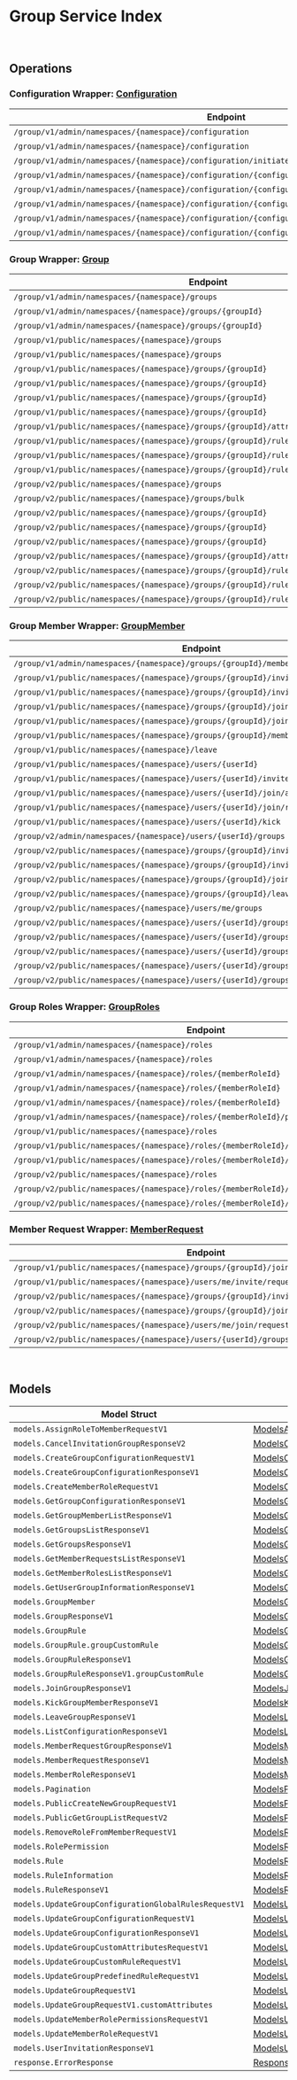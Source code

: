 # Group Service Index

&nbsp;

## Operations

### Configuration Wrapper:  [Configuration](../../services-api/pkg/service/group/configuration.go)
| Endpoint | Method | ID | Class | Wrapper | Example |
|---|---|---|---|---|---|
| `/group/v1/admin/namespaces/{namespace}/configuration` | GET | ListGroupConfigurationAdminV1Short | [ListGroupConfigurationAdminV1Short](../../group-sdk/pkg/groupclient/configuration/configuration_client.go) | [ListGroupConfigurationAdminV1Short](../../services-api/pkg/service/group/configuration.go) | [ListGroupConfigurationAdminV1Short](../../samples/cli/cmd/group/configuration/listGroupConfigurationAdminV1.go) |
| `/group/v1/admin/namespaces/{namespace}/configuration` | POST | CreateGroupConfigurationAdminV1Short | [CreateGroupConfigurationAdminV1Short](../../group-sdk/pkg/groupclient/configuration/configuration_client.go) | [CreateGroupConfigurationAdminV1Short](../../services-api/pkg/service/group/configuration.go) | [CreateGroupConfigurationAdminV1Short](../../samples/cli/cmd/group/configuration/createGroupConfigurationAdminV1.go) |
| `/group/v1/admin/namespaces/{namespace}/configuration/initiate` | POST | InitiateGroupConfigurationAdminV1Short | [InitiateGroupConfigurationAdminV1Short](../../group-sdk/pkg/groupclient/configuration/configuration_client.go) | [InitiateGroupConfigurationAdminV1Short](../../services-api/pkg/service/group/configuration.go) | [InitiateGroupConfigurationAdminV1Short](../../samples/cli/cmd/group/configuration/initiateGroupConfigurationAdminV1.go) |
| `/group/v1/admin/namespaces/{namespace}/configuration/{configurationCode}` | GET | GetGroupConfigurationAdminV1Short | [GetGroupConfigurationAdminV1Short](../../group-sdk/pkg/groupclient/configuration/configuration_client.go) | [GetGroupConfigurationAdminV1Short](../../services-api/pkg/service/group/configuration.go) | [GetGroupConfigurationAdminV1Short](../../samples/cli/cmd/group/configuration/getGroupConfigurationAdminV1.go) |
| `/group/v1/admin/namespaces/{namespace}/configuration/{configurationCode}` | DELETE | DeleteGroupConfigurationV1Short | [DeleteGroupConfigurationV1Short](../../group-sdk/pkg/groupclient/configuration/configuration_client.go) | [DeleteGroupConfigurationV1Short](../../services-api/pkg/service/group/configuration.go) | [DeleteGroupConfigurationV1Short](../../samples/cli/cmd/group/configuration/deleteGroupConfigurationV1.go) |
| `/group/v1/admin/namespaces/{namespace}/configuration/{configurationCode}` | PATCH | UpdateGroupConfigurationAdminV1Short | [UpdateGroupConfigurationAdminV1Short](../../group-sdk/pkg/groupclient/configuration/configuration_client.go) | [UpdateGroupConfigurationAdminV1Short](../../services-api/pkg/service/group/configuration.go) | [UpdateGroupConfigurationAdminV1Short](../../samples/cli/cmd/group/configuration/updateGroupConfigurationAdminV1.go) |
| `/group/v1/admin/namespaces/{namespace}/configuration/{configurationCode}/rules/{allowedAction}` | PUT | UpdateGroupConfigurationGlobalRuleAdminV1Short | [UpdateGroupConfigurationGlobalRuleAdminV1Short](../../group-sdk/pkg/groupclient/configuration/configuration_client.go) | [UpdateGroupConfigurationGlobalRuleAdminV1Short](../../services-api/pkg/service/group/configuration.go) | [UpdateGroupConfigurationGlobalRuleAdminV1Short](../../samples/cli/cmd/group/configuration/updateGroupConfigurationGlobalRuleAdminV1.go) |
| `/group/v1/admin/namespaces/{namespace}/configuration/{configurationCode}/rules/{allowedAction}` | DELETE | DeleteGroupConfigurationGlobalRuleAdminV1Short | [DeleteGroupConfigurationGlobalRuleAdminV1Short](../../group-sdk/pkg/groupclient/configuration/configuration_client.go) | [DeleteGroupConfigurationGlobalRuleAdminV1Short](../../services-api/pkg/service/group/configuration.go) | [DeleteGroupConfigurationGlobalRuleAdminV1Short](../../samples/cli/cmd/group/configuration/deleteGroupConfigurationGlobalRuleAdminV1.go) |

### Group Wrapper:  [Group](../../services-api/pkg/service/group/group.go)
| Endpoint | Method | ID | Class | Wrapper | Example |
|---|---|---|---|---|---|
| `/group/v1/admin/namespaces/{namespace}/groups` | GET | GetGroupListAdminV1Short | [GetGroupListAdminV1Short](../../group-sdk/pkg/groupclient/group/group_client.go) | [GetGroupListAdminV1Short](../../services-api/pkg/service/group/group.go) | [GetGroupListAdminV1Short](../../samples/cli/cmd/group/group/getGroupListAdminV1.go) |
| `/group/v1/admin/namespaces/{namespace}/groups/{groupId}` | GET | GetSingleGroupAdminV1Short | [GetSingleGroupAdminV1Short](../../group-sdk/pkg/groupclient/group/group_client.go) | [GetSingleGroupAdminV1Short](../../services-api/pkg/service/group/group.go) | [GetSingleGroupAdminV1Short](../../samples/cli/cmd/group/group/getSingleGroupAdminV1.go) |
| `/group/v1/admin/namespaces/{namespace}/groups/{groupId}` | DELETE | DeleteGroupAdminV1Short | [DeleteGroupAdminV1Short](../../group-sdk/pkg/groupclient/group/group_client.go) | [DeleteGroupAdminV1Short](../../services-api/pkg/service/group/group.go) | [DeleteGroupAdminV1Short](../../samples/cli/cmd/group/group/deleteGroupAdminV1.go) |
| `/group/v1/public/namespaces/{namespace}/groups` | GET | GetGroupListPublicV1Short | [GetGroupListPublicV1Short](../../group-sdk/pkg/groupclient/group/group_client.go) | [GetGroupListPublicV1Short](../../services-api/pkg/service/group/group.go) | [GetGroupListPublicV1Short](../../samples/cli/cmd/group/group/getGroupListPublicV1.go) |
| `/group/v1/public/namespaces/{namespace}/groups` | POST | CreateNewGroupPublicV1Short | [CreateNewGroupPublicV1Short](../../group-sdk/pkg/groupclient/group/group_client.go) | [CreateNewGroupPublicV1Short](../../services-api/pkg/service/group/group.go) | [CreateNewGroupPublicV1Short](../../samples/cli/cmd/group/group/createNewGroupPublicV1.go) |
| `/group/v1/public/namespaces/{namespace}/groups/{groupId}` | GET | GetSingleGroupPublicV1Short | [GetSingleGroupPublicV1Short](../../group-sdk/pkg/groupclient/group/group_client.go) | [GetSingleGroupPublicV1Short](../../services-api/pkg/service/group/group.go) | [GetSingleGroupPublicV1Short](../../samples/cli/cmd/group/group/getSingleGroupPublicV1.go) |
| `/group/v1/public/namespaces/{namespace}/groups/{groupId}` | PUT | UpdateSingleGroupV1Short | [UpdateSingleGroupV1Short](../../group-sdk/pkg/groupclient/group/group_client.go) | [UpdateSingleGroupV1Short](../../services-api/pkg/service/group/group.go) | [UpdateSingleGroupV1Short](../../samples/cli/cmd/group/group/updateSingleGroupV1.go) |
| `/group/v1/public/namespaces/{namespace}/groups/{groupId}` | DELETE | DeleteGroupPublicV1Short | [DeleteGroupPublicV1Short](../../group-sdk/pkg/groupclient/group/group_client.go) | [DeleteGroupPublicV1Short](../../services-api/pkg/service/group/group.go) | [DeleteGroupPublicV1Short](../../samples/cli/cmd/group/group/deleteGroupPublicV1.go) |
| `/group/v1/public/namespaces/{namespace}/groups/{groupId}` | PATCH | UpdatePatchSingleGroupPublicV1Short | [UpdatePatchSingleGroupPublicV1Short](../../group-sdk/pkg/groupclient/group/group_client.go) | [UpdatePatchSingleGroupPublicV1Short](../../services-api/pkg/service/group/group.go) | [UpdatePatchSingleGroupPublicV1Short](../../samples/cli/cmd/group/group/updatePatchSingleGroupPublicV1.go) |
| `/group/v1/public/namespaces/{namespace}/groups/{groupId}/attributes/custom` | PUT | UpdateGroupCustomAttributesPublicV1Short | [UpdateGroupCustomAttributesPublicV1Short](../../group-sdk/pkg/groupclient/group/group_client.go) | [UpdateGroupCustomAttributesPublicV1Short](../../services-api/pkg/service/group/group.go) | [UpdateGroupCustomAttributesPublicV1Short](../../samples/cli/cmd/group/group/updateGroupCustomAttributesPublicV1.go) |
| `/group/v1/public/namespaces/{namespace}/groups/{groupId}/rules/custom` | PUT | UpdateGroupCustomRulePublicV1Short | [UpdateGroupCustomRulePublicV1Short](../../group-sdk/pkg/groupclient/group/group_client.go) | [UpdateGroupCustomRulePublicV1Short](../../services-api/pkg/service/group/group.go) | [UpdateGroupCustomRulePublicV1Short](../../samples/cli/cmd/group/group/updateGroupCustomRulePublicV1.go) |
| `/group/v1/public/namespaces/{namespace}/groups/{groupId}/rules/defined/{allowedAction}` | PUT | UpdateGroupPredefinedRulePublicV1Short | [UpdateGroupPredefinedRulePublicV1Short](../../group-sdk/pkg/groupclient/group/group_client.go) | [UpdateGroupPredefinedRulePublicV1Short](../../services-api/pkg/service/group/group.go) | [UpdateGroupPredefinedRulePublicV1Short](../../samples/cli/cmd/group/group/updateGroupPredefinedRulePublicV1.go) |
| `/group/v1/public/namespaces/{namespace}/groups/{groupId}/rules/defined/{allowedAction}` | DELETE | DeleteGroupPredefinedRulePublicV1Short | [DeleteGroupPredefinedRulePublicV1Short](../../group-sdk/pkg/groupclient/group/group_client.go) | [DeleteGroupPredefinedRulePublicV1Short](../../services-api/pkg/service/group/group.go) | [DeleteGroupPredefinedRulePublicV1Short](../../samples/cli/cmd/group/group/deleteGroupPredefinedRulePublicV1.go) |
| `/group/v2/public/namespaces/{namespace}/groups` | POST | CreateNewGroupPublicV2Short | [CreateNewGroupPublicV2Short](../../group-sdk/pkg/groupclient/group/group_client.go) | [CreateNewGroupPublicV2Short](../../services-api/pkg/service/group/group.go) | [CreateNewGroupPublicV2Short](../../samples/cli/cmd/group/group/createNewGroupPublicV2.go) |
| `/group/v2/public/namespaces/{namespace}/groups/bulk` | POST | GetListGroupByIDsV2Short | [GetListGroupByIDsV2Short](../../group-sdk/pkg/groupclient/group/group_client.go) | [GetListGroupByIDsV2Short](../../services-api/pkg/service/group/group.go) | [GetListGroupByIDsV2Short](../../samples/cli/cmd/group/group/getListGroupByIDsV2.go) |
| `/group/v2/public/namespaces/{namespace}/groups/{groupId}` | PUT | UpdatePutSingleGroupPublicV2Short | [UpdatePutSingleGroupPublicV2Short](../../group-sdk/pkg/groupclient/group/group_client.go) | [UpdatePutSingleGroupPublicV2Short](../../services-api/pkg/service/group/group.go) | [UpdatePutSingleGroupPublicV2Short](../../samples/cli/cmd/group/group/updatePutSingleGroupPublicV2.go) |
| `/group/v2/public/namespaces/{namespace}/groups/{groupId}` | DELETE | DeleteGroupPublicV2Short | [DeleteGroupPublicV2Short](../../group-sdk/pkg/groupclient/group/group_client.go) | [DeleteGroupPublicV2Short](../../services-api/pkg/service/group/group.go) | [DeleteGroupPublicV2Short](../../samples/cli/cmd/group/group/deleteGroupPublicV2.go) |
| `/group/v2/public/namespaces/{namespace}/groups/{groupId}` | PATCH | UpdatePatchSingleGroupPublicV2Short | [UpdatePatchSingleGroupPublicV2Short](../../group-sdk/pkg/groupclient/group/group_client.go) | [UpdatePatchSingleGroupPublicV2Short](../../services-api/pkg/service/group/group.go) | [UpdatePatchSingleGroupPublicV2Short](../../samples/cli/cmd/group/group/updatePatchSingleGroupPublicV2.go) |
| `/group/v2/public/namespaces/{namespace}/groups/{groupId}/attributes/custom` | PUT | UpdateGroupCustomAttributesPublicV2Short | [UpdateGroupCustomAttributesPublicV2Short](../../group-sdk/pkg/groupclient/group/group_client.go) | [UpdateGroupCustomAttributesPublicV2Short](../../services-api/pkg/service/group/group.go) | [UpdateGroupCustomAttributesPublicV2Short](../../samples/cli/cmd/group/group/updateGroupCustomAttributesPublicV2.go) |
| `/group/v2/public/namespaces/{namespace}/groups/{groupId}/rules/custom` | PUT | UpdateGroupCustomRulePublicV2Short | [UpdateGroupCustomRulePublicV2Short](../../group-sdk/pkg/groupclient/group/group_client.go) | [UpdateGroupCustomRulePublicV2Short](../../services-api/pkg/service/group/group.go) | [UpdateGroupCustomRulePublicV2Short](../../samples/cli/cmd/group/group/updateGroupCustomRulePublicV2.go) |
| `/group/v2/public/namespaces/{namespace}/groups/{groupId}/rules/defined/{allowedAction}` | PUT | UpdateGroupPredefinedRulePublicV2Short | [UpdateGroupPredefinedRulePublicV2Short](../../group-sdk/pkg/groupclient/group/group_client.go) | [UpdateGroupPredefinedRulePublicV2Short](../../services-api/pkg/service/group/group.go) | [UpdateGroupPredefinedRulePublicV2Short](../../samples/cli/cmd/group/group/updateGroupPredefinedRulePublicV2.go) |
| `/group/v2/public/namespaces/{namespace}/groups/{groupId}/rules/defined/{allowedAction}` | DELETE | DeleteGroupPredefinedRulePublicV2Short | [DeleteGroupPredefinedRulePublicV2Short](../../group-sdk/pkg/groupclient/group/group_client.go) | [DeleteGroupPredefinedRulePublicV2Short](../../services-api/pkg/service/group/group.go) | [DeleteGroupPredefinedRulePublicV2Short](../../samples/cli/cmd/group/group/deleteGroupPredefinedRulePublicV2.go) |

### Group Member Wrapper:  [GroupMember](../../services-api/pkg/service/group/groupMember.go)
| Endpoint | Method | ID | Class | Wrapper | Example |
|---|---|---|---|---|---|
| `/group/v1/admin/namespaces/{namespace}/groups/{groupId}/members` | GET | GetGroupMembersListAdminV1Short | [GetGroupMembersListAdminV1Short](../../group-sdk/pkg/groupclient/group_member/group_member_client.go) | [GetGroupMembersListAdminV1Short](../../services-api/pkg/service/group/groupMember.go) | [GetGroupMembersListAdminV1Short](../../samples/cli/cmd/group/groupMember/getGroupMembersListAdminV1.go) |
| `/group/v1/public/namespaces/{namespace}/groups/{groupId}/invite/accept` | POST | AcceptGroupInvitationPublicV1Short | [AcceptGroupInvitationPublicV1Short](../../group-sdk/pkg/groupclient/group_member/group_member_client.go) | [AcceptGroupInvitationPublicV1Short](../../services-api/pkg/service/group/groupMember.go) | [AcceptGroupInvitationPublicV1Short](../../samples/cli/cmd/group/groupMember/acceptGroupInvitationPublicV1.go) |
| `/group/v1/public/namespaces/{namespace}/groups/{groupId}/invite/reject` | POST | RejectGroupInvitationPublicV1Short | [RejectGroupInvitationPublicV1Short](../../group-sdk/pkg/groupclient/group_member/group_member_client.go) | [RejectGroupInvitationPublicV1Short](../../services-api/pkg/service/group/groupMember.go) | [RejectGroupInvitationPublicV1Short](../../samples/cli/cmd/group/groupMember/rejectGroupInvitationPublicV1.go) |
| `/group/v1/public/namespaces/{namespace}/groups/{groupId}/join` | POST | JoinGroupV1Short | [JoinGroupV1Short](../../group-sdk/pkg/groupclient/group_member/group_member_client.go) | [JoinGroupV1Short](../../services-api/pkg/service/group/groupMember.go) | [JoinGroupV1Short](../../samples/cli/cmd/group/groupMember/joinGroupV1.go) |
| `/group/v1/public/namespaces/{namespace}/groups/{groupId}/join/cancel` | POST | CancelGroupJoinRequestV1Short | [CancelGroupJoinRequestV1Short](../../group-sdk/pkg/groupclient/group_member/group_member_client.go) | [CancelGroupJoinRequestV1Short](../../services-api/pkg/service/group/groupMember.go) | [CancelGroupJoinRequestV1Short](../../samples/cli/cmd/group/groupMember/cancelGroupJoinRequestV1.go) |
| `/group/v1/public/namespaces/{namespace}/groups/{groupId}/members` | GET | GetGroupMembersListPublicV1Short | [GetGroupMembersListPublicV1Short](../../group-sdk/pkg/groupclient/group_member/group_member_client.go) | [GetGroupMembersListPublicV1Short](../../services-api/pkg/service/group/groupMember.go) | [GetGroupMembersListPublicV1Short](../../samples/cli/cmd/group/groupMember/getGroupMembersListPublicV1.go) |
| `/group/v1/public/namespaces/{namespace}/leave` | POST | LeaveGroupPublicV1Short | [LeaveGroupPublicV1Short](../../group-sdk/pkg/groupclient/group_member/group_member_client.go) | [LeaveGroupPublicV1Short](../../services-api/pkg/service/group/groupMember.go) | [LeaveGroupPublicV1Short](../../samples/cli/cmd/group/groupMember/leaveGroupPublicV1.go) |
| `/group/v1/public/namespaces/{namespace}/users/{userId}` | GET | GetUserGroupInformationPublicV1Short | [GetUserGroupInformationPublicV1Short](../../group-sdk/pkg/groupclient/group_member/group_member_client.go) | [GetUserGroupInformationPublicV1Short](../../services-api/pkg/service/group/groupMember.go) | [GetUserGroupInformationPublicV1Short](../../samples/cli/cmd/group/groupMember/getUserGroupInformationPublicV1.go) |
| `/group/v1/public/namespaces/{namespace}/users/{userId}/invite` | POST | InviteGroupPublicV1Short | [InviteGroupPublicV1Short](../../group-sdk/pkg/groupclient/group_member/group_member_client.go) | [InviteGroupPublicV1Short](../../services-api/pkg/service/group/groupMember.go) | [InviteGroupPublicV1Short](../../samples/cli/cmd/group/groupMember/inviteGroupPublicV1.go) |
| `/group/v1/public/namespaces/{namespace}/users/{userId}/join/accept` | POST | AcceptGroupJoinRequestPublicV1Short | [AcceptGroupJoinRequestPublicV1Short](../../group-sdk/pkg/groupclient/group_member/group_member_client.go) | [AcceptGroupJoinRequestPublicV1Short](../../services-api/pkg/service/group/groupMember.go) | [AcceptGroupJoinRequestPublicV1Short](../../samples/cli/cmd/group/groupMember/acceptGroupJoinRequestPublicV1.go) |
| `/group/v1/public/namespaces/{namespace}/users/{userId}/join/reject` | POST | RejectGroupJoinRequestPublicV1Short | [RejectGroupJoinRequestPublicV1Short](../../group-sdk/pkg/groupclient/group_member/group_member_client.go) | [RejectGroupJoinRequestPublicV1Short](../../services-api/pkg/service/group/groupMember.go) | [RejectGroupJoinRequestPublicV1Short](../../samples/cli/cmd/group/groupMember/rejectGroupJoinRequestPublicV1.go) |
| `/group/v1/public/namespaces/{namespace}/users/{userId}/kick` | POST | KickGroupMemberPublicV1Short | [KickGroupMemberPublicV1Short](../../group-sdk/pkg/groupclient/group_member/group_member_client.go) | [KickGroupMemberPublicV1Short](../../services-api/pkg/service/group/groupMember.go) | [KickGroupMemberPublicV1Short](../../samples/cli/cmd/group/groupMember/kickGroupMemberPublicV1.go) |
| `/group/v2/admin/namespaces/{namespace}/users/{userId}/groups` | GET | GetUserJoinedGroupInformationPublicV2Short | [GetUserJoinedGroupInformationPublicV2Short](../../group-sdk/pkg/groupclient/group_member/group_member_client.go) | [GetUserJoinedGroupInformationPublicV2Short](../../services-api/pkg/service/group/groupMember.go) | [GetUserJoinedGroupInformationPublicV2Short](../../samples/cli/cmd/group/groupMember/getUserJoinedGroupInformationPublicV2.go) |
| `/group/v2/public/namespaces/{namespace}/groups/{groupId}/invite/accept` | POST | AcceptGroupInvitationPublicV2Short | [AcceptGroupInvitationPublicV2Short](../../group-sdk/pkg/groupclient/group_member/group_member_client.go) | [AcceptGroupInvitationPublicV2Short](../../services-api/pkg/service/group/groupMember.go) | [AcceptGroupInvitationPublicV2Short](../../samples/cli/cmd/group/groupMember/acceptGroupInvitationPublicV2.go) |
| `/group/v2/public/namespaces/{namespace}/groups/{groupId}/invite/reject` | POST | RejectGroupInvitationPublicV2Short | [RejectGroupInvitationPublicV2Short](../../group-sdk/pkg/groupclient/group_member/group_member_client.go) | [RejectGroupInvitationPublicV2Short](../../services-api/pkg/service/group/groupMember.go) | [RejectGroupInvitationPublicV2Short](../../samples/cli/cmd/group/groupMember/rejectGroupInvitationPublicV2.go) |
| `/group/v2/public/namespaces/{namespace}/groups/{groupId}/join` | POST | JoinGroupV2Short | [JoinGroupV2Short](../../group-sdk/pkg/groupclient/group_member/group_member_client.go) | [JoinGroupV2Short](../../services-api/pkg/service/group/groupMember.go) | [JoinGroupV2Short](../../samples/cli/cmd/group/groupMember/joinGroupV2.go) |
| `/group/v2/public/namespaces/{namespace}/groups/{groupId}/leave` | POST | LeaveGroupPublicV2Short | [LeaveGroupPublicV2Short](../../group-sdk/pkg/groupclient/group_member/group_member_client.go) | [LeaveGroupPublicV2Short](../../services-api/pkg/service/group/groupMember.go) | [LeaveGroupPublicV2Short](../../samples/cli/cmd/group/groupMember/leaveGroupPublicV2.go) |
| `/group/v2/public/namespaces/{namespace}/users/me/groups` | GET | GetUserGroupInformationPublicV2Short | [GetUserGroupInformationPublicV2Short](../../group-sdk/pkg/groupclient/group_member/group_member_client.go) | [GetUserGroupInformationPublicV2Short](../../services-api/pkg/service/group/groupMember.go) | [GetUserGroupInformationPublicV2Short](../../samples/cli/cmd/group/groupMember/getUserGroupInformationPublicV2.go) |
| `/group/v2/public/namespaces/{namespace}/users/{userId}/groups/{groupId}/invite` | POST | InviteGroupPublicV2Short | [InviteGroupPublicV2Short](../../group-sdk/pkg/groupclient/group_member/group_member_client.go) | [InviteGroupPublicV2Short](../../services-api/pkg/service/group/groupMember.go) | [InviteGroupPublicV2Short](../../samples/cli/cmd/group/groupMember/inviteGroupPublicV2.go) |
| `/group/v2/public/namespaces/{namespace}/users/{userId}/groups/{groupId}/join/accept` | POST | AcceptGroupJoinRequestPublicV2Short | [AcceptGroupJoinRequestPublicV2Short](../../group-sdk/pkg/groupclient/group_member/group_member_client.go) | [AcceptGroupJoinRequestPublicV2Short](../../services-api/pkg/service/group/groupMember.go) | [AcceptGroupJoinRequestPublicV2Short](../../samples/cli/cmd/group/groupMember/acceptGroupJoinRequestPublicV2.go) |
| `/group/v2/public/namespaces/{namespace}/users/{userId}/groups/{groupId}/join/reject` | POST | RejectGroupJoinRequestPublicV2Short | [RejectGroupJoinRequestPublicV2Short](../../group-sdk/pkg/groupclient/group_member/group_member_client.go) | [RejectGroupJoinRequestPublicV2Short](../../services-api/pkg/service/group/groupMember.go) | [RejectGroupJoinRequestPublicV2Short](../../samples/cli/cmd/group/groupMember/rejectGroupJoinRequestPublicV2.go) |
| `/group/v2/public/namespaces/{namespace}/users/{userId}/groups/{groupId}/kick` | POST | KickGroupMemberPublicV2Short | [KickGroupMemberPublicV2Short](../../group-sdk/pkg/groupclient/group_member/group_member_client.go) | [KickGroupMemberPublicV2Short](../../services-api/pkg/service/group/groupMember.go) | [KickGroupMemberPublicV2Short](../../samples/cli/cmd/group/groupMember/kickGroupMemberPublicV2.go) |
| `/group/v2/public/namespaces/{namespace}/users/{userId}/groups/{groupId}/status` | GET | GetUserGroupStatusInformationV2Short | [GetUserGroupStatusInformationV2Short](../../group-sdk/pkg/groupclient/group_member/group_member_client.go) | [GetUserGroupStatusInformationV2Short](../../services-api/pkg/service/group/groupMember.go) | [GetUserGroupStatusInformationV2Short](../../samples/cli/cmd/group/groupMember/getUserGroupStatusInformationV2.go) |

### Group Roles Wrapper:  [GroupRoles](../../services-api/pkg/service/group/groupRoles.go)
| Endpoint | Method | ID | Class | Wrapper | Example |
|---|---|---|---|---|---|
| `/group/v1/admin/namespaces/{namespace}/roles` | GET | GetMemberRolesListAdminV1Short | [GetMemberRolesListAdminV1Short](../../group-sdk/pkg/groupclient/group_roles/group_roles_client.go) | [GetMemberRolesListAdminV1Short](../../services-api/pkg/service/group/groupRoles.go) | [GetMemberRolesListAdminV1Short](../../samples/cli/cmd/group/groupRoles/getMemberRolesListAdminV1.go) |
| `/group/v1/admin/namespaces/{namespace}/roles` | POST | CreateMemberRoleAdminV1Short | [CreateMemberRoleAdminV1Short](../../group-sdk/pkg/groupclient/group_roles/group_roles_client.go) | [CreateMemberRoleAdminV1Short](../../services-api/pkg/service/group/groupRoles.go) | [CreateMemberRoleAdminV1Short](../../samples/cli/cmd/group/groupRoles/createMemberRoleAdminV1.go) |
| `/group/v1/admin/namespaces/{namespace}/roles/{memberRoleId}` | GET | GetSingleMemberRoleAdminV1Short | [GetSingleMemberRoleAdminV1Short](../../group-sdk/pkg/groupclient/group_roles/group_roles_client.go) | [GetSingleMemberRoleAdminV1Short](../../services-api/pkg/service/group/groupRoles.go) | [GetSingleMemberRoleAdminV1Short](../../samples/cli/cmd/group/groupRoles/getSingleMemberRoleAdminV1.go) |
| `/group/v1/admin/namespaces/{namespace}/roles/{memberRoleId}` | DELETE | DeleteMemberRoleAdminV1Short | [DeleteMemberRoleAdminV1Short](../../group-sdk/pkg/groupclient/group_roles/group_roles_client.go) | [DeleteMemberRoleAdminV1Short](../../services-api/pkg/service/group/groupRoles.go) | [DeleteMemberRoleAdminV1Short](../../samples/cli/cmd/group/groupRoles/deleteMemberRoleAdminV1.go) |
| `/group/v1/admin/namespaces/{namespace}/roles/{memberRoleId}` | PATCH | UpdateMemberRoleAdminV1Short | [UpdateMemberRoleAdminV1Short](../../group-sdk/pkg/groupclient/group_roles/group_roles_client.go) | [UpdateMemberRoleAdminV1Short](../../services-api/pkg/service/group/groupRoles.go) | [UpdateMemberRoleAdminV1Short](../../samples/cli/cmd/group/groupRoles/updateMemberRoleAdminV1.go) |
| `/group/v1/admin/namespaces/{namespace}/roles/{memberRoleId}/permissions` | PUT | UpdateMemberRolePermissionAdminV1Short | [UpdateMemberRolePermissionAdminV1Short](../../group-sdk/pkg/groupclient/group_roles/group_roles_client.go) | [UpdateMemberRolePermissionAdminV1Short](../../services-api/pkg/service/group/groupRoles.go) | [UpdateMemberRolePermissionAdminV1Short](../../samples/cli/cmd/group/groupRoles/updateMemberRolePermissionAdminV1.go) |
| `/group/v1/public/namespaces/{namespace}/roles` | GET | GetMemberRolesListPublicV1Short | [GetMemberRolesListPublicV1Short](../../group-sdk/pkg/groupclient/group_roles/group_roles_client.go) | [GetMemberRolesListPublicV1Short](../../services-api/pkg/service/group/groupRoles.go) | [GetMemberRolesListPublicV1Short](../../samples/cli/cmd/group/groupRoles/getMemberRolesListPublicV1.go) |
| `/group/v1/public/namespaces/{namespace}/roles/{memberRoleId}/members` | POST | UpdateMemberRolePublicV1Short | [UpdateMemberRolePublicV1Short](../../group-sdk/pkg/groupclient/group_roles/group_roles_client.go) | [UpdateMemberRolePublicV1Short](../../services-api/pkg/service/group/groupRoles.go) | [UpdateMemberRolePublicV1Short](../../samples/cli/cmd/group/groupRoles/updateMemberRolePublicV1.go) |
| `/group/v1/public/namespaces/{namespace}/roles/{memberRoleId}/members` | DELETE | DeleteMemberRolePublicV1Short | [DeleteMemberRolePublicV1Short](../../group-sdk/pkg/groupclient/group_roles/group_roles_client.go) | [DeleteMemberRolePublicV1Short](../../services-api/pkg/service/group/groupRoles.go) | [DeleteMemberRolePublicV1Short](../../samples/cli/cmd/group/groupRoles/deleteMemberRolePublicV1.go) |
| `/group/v2/public/namespaces/{namespace}/roles` | GET | GetMemberRolesListPublicV2Short | [GetMemberRolesListPublicV2Short](../../group-sdk/pkg/groupclient/group_roles/group_roles_client.go) | [GetMemberRolesListPublicV2Short](../../services-api/pkg/service/group/groupRoles.go) | [GetMemberRolesListPublicV2Short](../../samples/cli/cmd/group/groupRoles/getMemberRolesListPublicV2.go) |
| `/group/v2/public/namespaces/{namespace}/roles/{memberRoleId}/groups/{groupId}/members` | POST | UpdateMemberRolePublicV2Short | [UpdateMemberRolePublicV2Short](../../group-sdk/pkg/groupclient/group_roles/group_roles_client.go) | [UpdateMemberRolePublicV2Short](../../services-api/pkg/service/group/groupRoles.go) | [UpdateMemberRolePublicV2Short](../../samples/cli/cmd/group/groupRoles/updateMemberRolePublicV2.go) |
| `/group/v2/public/namespaces/{namespace}/roles/{memberRoleId}/groups/{groupId}/members` | DELETE | DeleteMemberRolePublicV2Short | [DeleteMemberRolePublicV2Short](../../group-sdk/pkg/groupclient/group_roles/group_roles_client.go) | [DeleteMemberRolePublicV2Short](../../services-api/pkg/service/group/groupRoles.go) | [DeleteMemberRolePublicV2Short](../../samples/cli/cmd/group/groupRoles/deleteMemberRolePublicV2.go) |

### Member Request Wrapper:  [MemberRequest](../../services-api/pkg/service/group/memberRequest.go)
| Endpoint | Method | ID | Class | Wrapper | Example |
|---|---|---|---|---|---|
| `/group/v1/public/namespaces/{namespace}/groups/{groupId}/join/request` | GET | GetGroupJoinRequestPublicV1Short | [GetGroupJoinRequestPublicV1Short](../../group-sdk/pkg/groupclient/member_request/member_request_client.go) | [GetGroupJoinRequestPublicV1Short](../../services-api/pkg/service/group/memberRequest.go) | [GetGroupJoinRequestPublicV1Short](../../samples/cli/cmd/group/memberRequest/getGroupJoinRequestPublicV1.go) |
| `/group/v1/public/namespaces/{namespace}/users/me/invite/request` | GET | GetGroupInvitationRequestPublicV1Short | [GetGroupInvitationRequestPublicV1Short](../../group-sdk/pkg/groupclient/member_request/member_request_client.go) | [GetGroupInvitationRequestPublicV1Short](../../services-api/pkg/service/group/memberRequest.go) | [GetGroupInvitationRequestPublicV1Short](../../samples/cli/cmd/group/memberRequest/getGroupInvitationRequestPublicV1.go) |
| `/group/v2/public/namespaces/{namespace}/groups/{groupId}/invite/request` | GET | GetGroupInviteRequestPublicV2Short | [GetGroupInviteRequestPublicV2Short](../../group-sdk/pkg/groupclient/member_request/member_request_client.go) | [GetGroupInviteRequestPublicV2Short](../../services-api/pkg/service/group/memberRequest.go) | [GetGroupInviteRequestPublicV2Short](../../samples/cli/cmd/group/memberRequest/getGroupInviteRequestPublicV2.go) |
| `/group/v2/public/namespaces/{namespace}/groups/{groupId}/join/request` | GET | GetGroupJoinRequestPublicV2Short | [GetGroupJoinRequestPublicV2Short](../../group-sdk/pkg/groupclient/member_request/member_request_client.go) | [GetGroupJoinRequestPublicV2Short](../../services-api/pkg/service/group/memberRequest.go) | [GetGroupJoinRequestPublicV2Short](../../samples/cli/cmd/group/memberRequest/getGroupJoinRequestPublicV2.go) |
| `/group/v2/public/namespaces/{namespace}/users/me/join/request` | GET | GetMyGroupJoinRequestV2Short | [GetMyGroupJoinRequestV2Short](../../group-sdk/pkg/groupclient/member_request/member_request_client.go) | [GetMyGroupJoinRequestV2Short](../../services-api/pkg/service/group/memberRequest.go) | [GetMyGroupJoinRequestV2Short](../../samples/cli/cmd/group/memberRequest/getMyGroupJoinRequestV2.go) |
| `/group/v2/public/namespaces/{namespace}/users/{userId}/groups/{groupId}/invite/cancel` | POST | CancelInvitationGroupMemberV2Short | [CancelInvitationGroupMemberV2Short](../../group-sdk/pkg/groupclient/member_request/member_request_client.go) | [CancelInvitationGroupMemberV2Short](../../services-api/pkg/service/group/memberRequest.go) | [CancelInvitationGroupMemberV2Short](../../samples/cli/cmd/group/memberRequest/cancelInvitationGroupMemberV2.go) |


&nbsp;  

## Models

| Model Struct | Class |
|---|---|
| `models.AssignRoleToMemberRequestV1` | [ModelsAssignRoleToMemberRequestV1 ](../../group-sdk/pkg/groupclientmodels/models_assign_role_to_member_request_v1.go) |
| `models.CancelInvitationGroupResponseV2` | [ModelsCancelInvitationGroupResponseV2 ](../../group-sdk/pkg/groupclientmodels/models_cancel_invitation_group_response_v2.go) |
| `models.CreateGroupConfigurationRequestV1` | [ModelsCreateGroupConfigurationRequestV1 ](../../group-sdk/pkg/groupclientmodels/models_create_group_configuration_request_v1.go) |
| `models.CreateGroupConfigurationResponseV1` | [ModelsCreateGroupConfigurationResponseV1 ](../../group-sdk/pkg/groupclientmodels/models_create_group_configuration_response_v1.go) |
| `models.CreateMemberRoleRequestV1` | [ModelsCreateMemberRoleRequestV1 ](../../group-sdk/pkg/groupclientmodels/models_create_member_role_request_v1.go) |
| `models.GetGroupConfigurationResponseV1` | [ModelsGetGroupConfigurationResponseV1 ](../../group-sdk/pkg/groupclientmodels/models_get_group_configuration_response_v1.go) |
| `models.GetGroupMemberListResponseV1` | [ModelsGetGroupMemberListResponseV1 ](../../group-sdk/pkg/groupclientmodels/models_get_group_member_list_response_v1.go) |
| `models.GetGroupsListResponseV1` | [ModelsGetGroupsListResponseV1 ](../../group-sdk/pkg/groupclientmodels/models_get_groups_list_response_v1.go) |
| `models.GetGroupsResponseV1` | [ModelsGetGroupsResponseV1 ](../../group-sdk/pkg/groupclientmodels/models_get_groups_response_v1.go) |
| `models.GetMemberRequestsListResponseV1` | [ModelsGetMemberRequestsListResponseV1 ](../../group-sdk/pkg/groupclientmodels/models_get_member_requests_list_response_v1.go) |
| `models.GetMemberRolesListResponseV1` | [ModelsGetMemberRolesListResponseV1 ](../../group-sdk/pkg/groupclientmodels/models_get_member_roles_list_response_v1.go) |
| `models.GetUserGroupInformationResponseV1` | [ModelsGetUserGroupInformationResponseV1 ](../../group-sdk/pkg/groupclientmodels/models_get_user_group_information_response_v1.go) |
| `models.GroupMember` | [ModelsGroupMember ](../../group-sdk/pkg/groupclientmodels/models_group_member.go) |
| `models.GroupResponseV1` | [ModelsGroupResponseV1 ](../../group-sdk/pkg/groupclientmodels/models_group_response_v1.go) |
| `models.GroupRule` | [ModelsGroupRule ](../../group-sdk/pkg/groupclientmodels/models_group_rule.go) |
| `models.GroupRule.groupCustomRule` | [ModelsGroupRuleGroupCustomRule ](../../group-sdk/pkg/groupclientmodels/models_group_rule_group_custom_rule.go) |
| `models.GroupRuleResponseV1` | [ModelsGroupRuleResponseV1 ](../../group-sdk/pkg/groupclientmodels/models_group_rule_response_v1.go) |
| `models.GroupRuleResponseV1.groupCustomRule` | [ModelsGroupRuleResponseV1GroupCustomRule ](../../group-sdk/pkg/groupclientmodels/models_group_rule_response_v1_group_custom_rule.go) |
| `models.JoinGroupResponseV1` | [ModelsJoinGroupResponseV1 ](../../group-sdk/pkg/groupclientmodels/models_join_group_response_v1.go) |
| `models.KickGroupMemberResponseV1` | [ModelsKickGroupMemberResponseV1 ](../../group-sdk/pkg/groupclientmodels/models_kick_group_member_response_v1.go) |
| `models.LeaveGroupResponseV1` | [ModelsLeaveGroupResponseV1 ](../../group-sdk/pkg/groupclientmodels/models_leave_group_response_v1.go) |
| `models.ListConfigurationResponseV1` | [ModelsListConfigurationResponseV1 ](../../group-sdk/pkg/groupclientmodels/models_list_configuration_response_v1.go) |
| `models.MemberRequestGroupResponseV1` | [ModelsMemberRequestGroupResponseV1 ](../../group-sdk/pkg/groupclientmodels/models_member_request_group_response_v1.go) |
| `models.MemberRequestResponseV1` | [ModelsMemberRequestResponseV1 ](../../group-sdk/pkg/groupclientmodels/models_member_request_response_v1.go) |
| `models.MemberRoleResponseV1` | [ModelsMemberRoleResponseV1 ](../../group-sdk/pkg/groupclientmodels/models_member_role_response_v1.go) |
| `models.Pagination` | [ModelsPagination ](../../group-sdk/pkg/groupclientmodels/models_pagination.go) |
| `models.PublicCreateNewGroupRequestV1` | [ModelsPublicCreateNewGroupRequestV1 ](../../group-sdk/pkg/groupclientmodels/models_public_create_new_group_request_v1.go) |
| `models.PublicGetGroupListRequestV2` | [ModelsPublicGetGroupListRequestV2 ](../../group-sdk/pkg/groupclientmodels/models_public_get_group_list_request_v2.go) |
| `models.RemoveRoleFromMemberRequestV1` | [ModelsRemoveRoleFromMemberRequestV1 ](../../group-sdk/pkg/groupclientmodels/models_remove_role_from_member_request_v1.go) |
| `models.RolePermission` | [ModelsRolePermission ](../../group-sdk/pkg/groupclientmodels/models_role_permission.go) |
| `models.Rule` | [ModelsRule ](../../group-sdk/pkg/groupclientmodels/models_rule.go) |
| `models.RuleInformation` | [ModelsRuleInformation ](../../group-sdk/pkg/groupclientmodels/models_rule_information.go) |
| `models.RuleResponseV1` | [ModelsRuleResponseV1 ](../../group-sdk/pkg/groupclientmodels/models_rule_response_v1.go) |
| `models.UpdateGroupConfigurationGlobalRulesRequestV1` | [ModelsUpdateGroupConfigurationGlobalRulesRequestV1 ](../../group-sdk/pkg/groupclientmodels/models_update_group_configuration_global_rules_request_v1.go) |
| `models.UpdateGroupConfigurationRequestV1` | [ModelsUpdateGroupConfigurationRequestV1 ](../../group-sdk/pkg/groupclientmodels/models_update_group_configuration_request_v1.go) |
| `models.UpdateGroupConfigurationResponseV1` | [ModelsUpdateGroupConfigurationResponseV1 ](../../group-sdk/pkg/groupclientmodels/models_update_group_configuration_response_v1.go) |
| `models.UpdateGroupCustomAttributesRequestV1` | [ModelsUpdateGroupCustomAttributesRequestV1 ](../../group-sdk/pkg/groupclientmodels/models_update_group_custom_attributes_request_v1.go) |
| `models.UpdateGroupCustomRuleRequestV1` | [ModelsUpdateGroupCustomRuleRequestV1 ](../../group-sdk/pkg/groupclientmodels/models_update_group_custom_rule_request_v1.go) |
| `models.UpdateGroupPredefinedRuleRequestV1` | [ModelsUpdateGroupPredefinedRuleRequestV1 ](../../group-sdk/pkg/groupclientmodels/models_update_group_predefined_rule_request_v1.go) |
| `models.UpdateGroupRequestV1` | [ModelsUpdateGroupRequestV1 ](../../group-sdk/pkg/groupclientmodels/models_update_group_request_v1.go) |
| `models.UpdateGroupRequestV1.customAttributes` | [ModelsUpdateGroupRequestV1CustomAttributes ](../../group-sdk/pkg/groupclientmodels/models_update_group_request_v1_custom_attributes.go) |
| `models.UpdateMemberRolePermissionsRequestV1` | [ModelsUpdateMemberRolePermissionsRequestV1 ](../../group-sdk/pkg/groupclientmodels/models_update_member_role_permissions_request_v1.go) |
| `models.UpdateMemberRoleRequestV1` | [ModelsUpdateMemberRoleRequestV1 ](../../group-sdk/pkg/groupclientmodels/models_update_member_role_request_v1.go) |
| `models.UserInvitationResponseV1` | [ModelsUserInvitationResponseV1 ](../../group-sdk/pkg/groupclientmodels/models_user_invitation_response_v1.go) |
| `response.ErrorResponse` | [ResponseErrorResponse ](../../group-sdk/pkg/groupclientmodels/response_error_response.go) |
